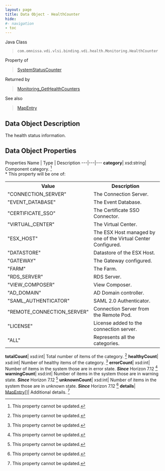 ```yaml
---
layout: page
title: Data Object - HealthCounter
hide:
#- navigation
- toc
---
```






Java Class
> `com.omnissa.vdi.vlsi.binding.vdi.health.Monitoring.HealthCounter`

Property of
> [SystemStatusCounter](vdi.health.Monitoring.SystemStatusCounter.md#field_detail)

Returned by
> [Monitoring_GetHealthCounters](vdi.health.Monitoring.md#getHealthCounters)

See also
> [MapEntry](vdi.util.MapEntry.md)


## Data Object Description

The health status information.

## Data Object Properties
Properties
Name |  Type |  Description
---|---|---
**category**|  xsd:string|  Component category. [^2]<br>* This property will be one of:<br><table><tr><th>Value</th><th>Description</th></tr><tr><td>"CONNECTION_SERVER"</td><td>The Connection Server.</td></tr><tr><td>"EVENT_DATABASE"</td><td>The Event Database.</td></tr><tr><td>"CERTIFICATE_SSO"</td><td>The Certificate SSO Connector.</td></tr><tr><td>"VIRTUAL_CENTER"</td><td>The Virtual Center.</td></tr><tr><td>"ESX_HOST"</td><td>The ESX Host managed by one of the Virtual Center Configured.</td></tr><tr><td>"DATASTORE"</td><td>Datastore of the ESX Host.</td></tr><tr><td>"GATEWAY"</td><td>The Gateway configured.</td></tr><tr><td>"FARM"</td><td>The Farm.</td></tr><tr><td>"RDS_SERVER"</td><td>RDS Server.</td></tr><tr><td>"VIEW_COMPOSER"</td><td>View Composer.</td></tr><tr><td>"AD_DOMAIN"</td><td>AD Domain controller.</td></tr><tr><td>"SAML_AUTHENTICATOR"</td><td>SAML 2.0 Authenticator.</td></tr><tr><td>"REMOTE_CONNECTION_SERVER"</td><td>Connection Server from the Remote Pod.</td></tr><tr><td>"LICENSE"</td><td>License added to the connection server.</td></tr><tr><td>"ALL"</td><td>Represents all the categories.</td></tr></table>
**totalCount**|  xsd:int|  Total number of items of the category. [^2]
**healthyCount**|  xsd:int|  Number of healthy items of the category. [^2]
**errorCount**|  xsd:int|  Number of items in the system those are in error state.  **_Since_** Horizon 7.12 [^2]
**warningCount**|  xsd:int|  Number of items in the system those are in warning state.  **_Since_** Horizon 7.12 [^2]
**unknownCount**|  xsd:int|  Number of items in the system those are in unknown state.  **_Since_** Horizon 7.12 [^2]
**details**| [MapEntry[]](vdi.util.MapEntry.md)|  Additional details. [^2]


 


[^2]: This property cannot be updated.